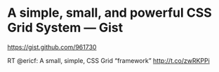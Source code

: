 <!--
id: 5319770547
link: http://kevinisom.info/post/5319770547/a-simple-small-and-powerful-css-grid-system-gist
slug: a-simple-small-and-powerful-css-grid-system-gist
date: Mon May 09 2011 16:28:22 GMT+1200 (NZST)
raw: {"blog_name":"kevinisom","id":5319770547,"post_url":"http://kevinisom.info/post/5319770547/a-simple-small-and-powerful-css-grid-system-gist","slug":"a-simple-small-and-powerful-css-grid-system-gist","type":"link","date":"2011-05-09 04:28:22 GMT","timestamp":1304915302,"state":"published","format":"html","reblog_key":"nNF7tgvT","tags":[],"short_url":"http://tmblr.co/Zw68Yy4z5K6p","highlighted":[],"feed_item":"https://gist.github.com/961730","from_feed_id":"650234","note_count":0,"title":"A simple, small, and powerful CSS Grid System — Gist","url":"https://gist.github.com/961730","description":"<p>RT @ericf: A small, simple, CSS Grid “framework” <a href=\"http://t.co/zwRKPPi\" target=\"_blank\">http://t.co/zwRKPPi</a></p>"}
publish: 2011-05-09
tags: 
title: A simple, small, and powerful CSS Grid System — Gist
-->


A simple, small, and powerful CSS Grid System — Gist
====================================================

<https://gist.github.com/961730>

RT @ericf: A small, simple, CSS Grid “framework” <http://t.co/zwRKPPi>


